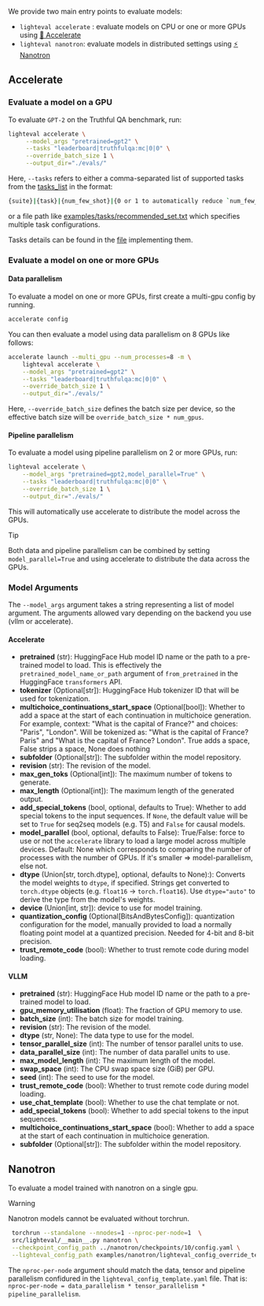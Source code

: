 We provide two main entry points to evaluate models:

- `lighteval accelerate` : evaluate models on CPU or one or more GPUs using [🤗
  Accelerate](https://github.com/huggingface/accelerate)
- `lighteval nanotron`: evaluate models in distributed settings using [⚡️
  Nanotron](https://github.com/huggingface/nanotron)

## Accelerate

### Evaluate a model on a GPU

To evaluate `GPT-2` on the Truthful QA benchmark, run:

```bash
lighteval accelerate \
     --model_args "pretrained=gpt2" \
     --tasks "leaderboard|truthfulqa:mc|0|0" \
     --override_batch_size 1 \
     --output_dir="./evals/"
```

Here, `--tasks` refers to either a comma-separated list of supported tasks from
the [tasks_list](Available-Tasks) in the format:

```bash
{suite}|{task}|{num_few_shot}|{0 or 1 to automatically reduce `num_few_shot` if prompt is too long}
```

or a file path like
[examples/tasks/recommended_set.txt](https://github.com/huggingface/lighteval/blob/main/examples/tasks/recommended_set.txt)
which specifies multiple task configurations.

Tasks details can be found in the
[file](https://github.com/huggingface/lighteval/blob/main/src/lighteval/tasks/default_tasks.py)
implementing them.

### Evaluate a model on one or more GPUs

#### Data parallelism

To evaluate a model on one or more GPUs, first create a multi-gpu config by running.

```bash
accelerate config
```

You can then evaluate a model using data parallelism on 8 GPUs like follows:

```bash
accelerate launch --multi_gpu --num_processes=8 -m \
    lighteval accelerate \
    --model_args "pretrained=gpt2" \
    --tasks "leaderboard|truthfulqa:mc|0|0" \
    --override_batch_size 1 \
    --output_dir="./evals/"
```

Here, `--override_batch_size` defines the batch size per device, so the effective
batch size will be `override_batch_size * num_gpus`.

#### Pipeline parallelism

To evaluate a model using pipeline parallelism on 2 or more GPUs, run:

```bash
lighteval accelerate \
    --model_args "pretrained=gpt2,model_parallel=True" \
    --tasks "leaderboard|truthfulqa:mc|0|0" \
    --override_batch_size 1 \
    --output_dir="./evals/"
```

This will automatically use accelerate to distribute the model across the GPUs.

> [!TIP]
> Both data and pipeline parallelism can be combined by setting
> `model_parallel=True` and using accelerate to distribute the data across the
GPUs.

### Model Arguments

The `--model_args` argument takes a string representing a list of model
argument. The arguments allowed vary depending on the backend you use (vllm or
accelerate).

#### Accelerate

- **pretrained** (str):
    HuggingFace Hub model ID name or the path to a pre-trained
    model to load. This is effectively the `pretrained_model_name_or_path`
    argument of `from_pretrained` in the HuggingFace `transformers` API.
- **tokenizer** (Optional[str]): HuggingFace Hub tokenizer ID that will be
    used for tokenization.
- **multichoice_continuations_start_space** (Optional[bool]): Whether to add a
    space at the start of each continuation in multichoice generation.
    For example, context: "What is the capital of France?" and choices: "Paris", "London".
    Will be tokenized as: "What is the capital of France? Paris" and "What is the capital of France? London".
    True adds a space, False strips a space, None does nothing
- **subfolder** (Optional[str]): The subfolder within the model repository.
- **revision** (str): The revision of the model.
- **max_gen_toks** (Optional[int]): The maximum number of tokens to generate.
- **max_length** (Optional[int]): The maximum length of the generated output.
- **add_special_tokens** (bool, optional, defaults to True): Whether to add special tokens to the input sequences.
   If `None`, the default value will be set to `True` for seq2seq models (e.g. T5) and
    `False` for causal models.
- **model_parallel** (bool, optional, defaults to False):
    True/False: force to use or not the `accelerate` library to load a large
    model across multiple devices.
    Default: None which corresponds to comparing the number of processes with
        the number of GPUs. If it's smaller => model-parallelism, else not.
- **dtype** (Union[str, torch.dtype], optional, defaults to None):):
    Converts the model weights to `dtype`, if specified. Strings get
    converted to `torch.dtype` objects (e.g. `float16` -> `torch.float16`).
    Use `dtype="auto"` to derive the type from the model's weights.
- **device** (Union[int, str]): device to use for model training.
- **quantization_config** (Optional[BitsAndBytesConfig]): quantization
    configuration for the model, manually provided to load a normally floating point
    model at a quantized precision. Needed for 4-bit and 8-bit precision.
- **trust_remote_code** (bool): Whether to trust remote code during model
    loading.

#### VLLM

- **pretrained** (str): HuggingFace Hub model ID name or the path to a pre-trained model to load.
- **gpu_memory_utilisation** (float): The fraction of GPU memory to use.
- **batch_size** (int): The batch size for model training.
- **revision** (str): The revision of the model.
- **dtype** (str, None): The data type to use for the model.
- **tensor_parallel_size** (int): The number of tensor parallel units to use.
- **data_parallel_size** (int): The number of data parallel units to use.
- **max_model_length** (int): The maximum length of the model.
- **swap_space** (int): The CPU swap space size (GiB) per GPU.
- **seed** (int): The seed to use for the model.
- **trust_remote_code** (bool): Whether to trust remote code during model loading.
- **use_chat_template** (bool): Whether to use the chat template or not.
- **add_special_tokens** (bool): Whether to add special tokens to the input sequences.
- **multichoice_continuations_start_space** (bool): Whether to add a space at the start of each continuation in multichoice generation.
- **subfolder** (Optional[str]): The subfolder within the model repository.

## Nanotron

To evaluate a model trained with nanotron on a single gpu.

> [!WARNING]
> Nanotron models cannot be evaluated without torchrun.


```bash
 torchrun --standalone --nnodes=1 --nproc-per-node=1  \
 src/lighteval/__main__.py nanotron \
 --checkpoint_config_path ../nanotron/checkpoints/10/config.yaml \
 --lighteval_config_path examples/nanotron/lighteval_config_override_template.yaml
 ```

The `nproc-per-node` argument should match the data, tensor and pipeline
parallelism confidured in the `lighteval_config_template.yaml` file.
That is: `nproc-per-node = data_parallelism * tensor_parallelism *
pipeline_parallelism`.
